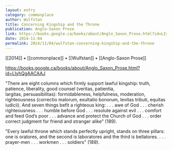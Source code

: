 ```yaml
---
layout: entry
category: commonplace
author: Wulfstan
title: Concerning Kingship and the Throne
publication: Anglo-Saxon Prose
link: https://books.google.ca/books/about/Anglo_Saxon_Prose.html?id=LIyhQgAACAAJ
date: 2014-11-04
permalink: 2014/11/04/wulfstan-concerning-kingship-and-the-throne
---
```


[[2014]] • [[commonplace]] • [[Wulfstan]] • [[Anglo-Saxon Prose]]

https://books.google.ca/books/about/Anglo_Saxon_Prose.html?id=LIyhQgAACAAJ

"There are eight columns which firmly support lawful kingship: truth, patience, liberality, good counsel (veritas, patientia, largitas, persuasibilitas): formidableness, helpfulness, moderation, righteousness (correctio malorum, exultatio bonorum, levitas tributi, equitas iudicii). And seven things befit a righteous king: . . . awe of God . . . cherish righteousness . . . humble before God . . . resolute against evil . . . comfort and feed God’s poor . . . advance and protect the Church of God . . . order correct judgment for friend and stranger alike" (189). 

"Every lawful throne which stands perfectly upright, stands on three pillars: one is oratores, and the second is laboratores and the third is bellatores. . . . prayer-men . . . workmen . . . soldiers" (189).

